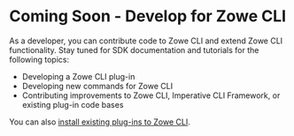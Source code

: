 # Coming Soon - Develop for Zowe CLI

As a developer, you can contribute code to Zowe CLI and extend Zowe CLI functionality. Stay tuned for SDK documentation and tutorials for the following topics:

- Developing a Zowe CLI plug-in
- Developing new commands for Zowe CLI
- Contributing improvements to Zowe CLI, Imperative CLI Framework, or existing plug-in code bases

You can also [install existing plug-ins to Zowe CLI](../user-guide/cli-extending.md). 
